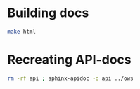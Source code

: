 # Building docs

```bash
make html
```

# Recreating API-docs

```bash
rm -rf api ; sphinx-apidoc -o api ../ows
```

